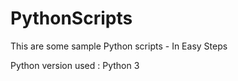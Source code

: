 # PythonScripts
This are some sample Python scripts - In Easy Steps

Python version used : Python 3
